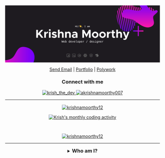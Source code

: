 <p align="center"><img align="center" src="./blobs/banner.svg" alt="Krish" /></p>

<p align="center">
	<a href="mailto:akrishnamoorthy007@gmail.com" target="_blank" align="center">Send Email</a> |
	<a href="https://devkrish.me" target="_blank" align="center">Portfolio</a> |
	<a href="https://polywork.com/krish_the_dev" target="_blank" align="center">Polywork</a>
</p>

<h3 align="center">Connect with me</h3>
<p align="center">
<a href="https://twitter.com/krish_the_dev" align="center" target="blank">
	<img src="https://img.shields.io/twitter/follow/krish_the_dev?logo=twitter&style=for-the-badge" alt="krish_the_dev" />
</a>

<a href="https://www.linkedin.com/in/akrishnamoorthy007/" align="center" target="blank">
	<img src="https://img.shields.io/badge/linkedin-%230077B5.svg?&style=for-the-badge&logo=linkedin&logoColor=white" alt="akrishnamoorthy007" />
</a>
</p>
<hr />

<!-- Streak -->
<p align="center">
<a href="#go-nowhere">
<img align="center" src="https://github-readme-streak-stats.herokuapp.com/?user=krishnamoorthy12&theme=tokyonight&ring=ffa200&fire=15f4ee&currStreakNum=a35eff&currStreakLabel=a35eff&sideLabels=4296f5&sideNums=4296f5&hide_border=true&background=00000000" alt="krishnamoorthy12" />
</a>
</p>

<!-- Activity graph -->
<p align="center">
<a href="#go-nowhere">
<img align="center" src="https://activity-graph.herokuapp.com/graph?username=KrishnaMoorthy12&theme=github&bg_color=ffffff00&color=2800f0&point=a35eff&line=15f4ee&custom_title=Last%20month%20GitHub%20activity&hide_border=true&area=true" alt="Krish's monthly coding activity" />
</a>
</p>

<br />

<!-- Trophies -->
<p align="center"> <a href="#go-nowhere"><img src="https://github-profile-trophy.vercel.app/?username=krishnamoorthy12&title=Issues,Followers,PullRequest,MultipleLang,Stars,Commit&theme=onedark&no-bg=true&no-frame=true" alt="krishnamoorthy12" /></a> </p>

<hr />

<details align="center">
  <summary align="center"><h3 style="display: inline;">Who am I?<h3></summary>
	<p align="center">
		Hi, I'm Krish, a passionate web developer from Chennai, India. I'm a Project Trainee at <a href="https://zoho.com">Zoho Corporation Private Limited</a> and a senior year CS Engineering student at the <a href="http://aubit.edu.in">University College of Engineering, Trichy</a>. I specialize in the field of web development and designing. I love to design and code 👨🏼‍💻. I concentrate on writing clean, understandable and testable code. I love to work in & as a team. <br /><br />
		Other than coding, I'm passionate about Astronomy 🌌 and bicycling 🚴‍♂️. I like to cook 🍳 in my leisure time. I spend most of my time building something I like, When I don’t, I watch movies 🎥, especially Hollywood and series like The <a href="https://www.netflix.com/in/title/70143830?source=35">Big Bang Theory</a> and <a href="https://www.hotstar.com/in/tv/silicon-valley/8210?utm_source=gwa">Silicon Valley</a>. I like listening to Pop and Rock music 🎶. My favorite singer is <a href="https://open.spotify.com/artist/3WGpXCj9YhhfX11TToZcXP">Troye Sivan</a>. I love cats 😼, although I don’t have one.  <br /><br />
		I’m more of a casual person, I regard everybody as a fellow human, regardless of their socio-political and / or economic status. I strongly support equality; equality among genders, race, sexuality, religion, cast etc. I believe people should be valued equally regardless of their birth.  <br /><br />
		Other than all these, I love talking to people! So maybe slide into my DM?
	</p>
<hr />
<details>
	<summary><h3 style="display: inline;">What do I know?</h3></summary>
	<h4 align="center">Languages and Libraries</h4>
	<p align="center">
	<table align="center">
		<tr align="center">
			<td align="center" width="96">
				<img align="center" alt="HTML5" width="30px" src="./blobs/languages/html.svg" />
				<br />HTML
			</td>
			<td align="center" width="96">
				<img align="center" alt="CSS3" width="30px" src="./blobs/languages/css.svg" />
				<br />CSS
			</td>
			<td align="center" width="96">
				<img align="center" alt="JS" width="30px" src="./blobs/languages/javascript-rounded.svg" />
				<br />JS
			</td>
			<td align="center" width="96">
				<img align="center" alt="TS" width="30px" src="./blobs/languages/typescript.svg" />
				<br />TS
			</td>
			<td align="center" width="96">
				<img align="center" alt="Sass" width="30px" src="./blobs/libraries/sass.svg" />
				<br />Sass
			</td>
			<td align="center" width="96">
				<img align="center" alt="Styled components" width="30px" src="./blobs/libraries/styled-components.svg" />
				<br />Styled
			</td>
			<td align="center" width="96">
				<img align="center" alt="Java" width="30px" src="./blobs/languages/java.svg" />
				<br />Java
			</td>
			<td align="center" width="96">
				<img align="center" alt="Python" width="30px" src="./blobs/languages/python.svg" />
				<br />Python
			</td>
			<td align="center" width="96">
				<img align="center" alt="NodeJS" width="30px" src="./blobs/libraries/nodejs.svg" />
				<br />NodeJS
			</td>
			<td align="center" width="96">
				<img align="center" alt="NestJS" width="30px" src="./blobs/libraries/nestjs.svg" />
				<br />NestJS
			</td>
			<td align="center" width="96">
				<img align="center" alt="React" width="30px" src="./blobs/libraries/react.svg" />
				<br />React
			</td>
			<td align="center" width="96">
				<img align="center" alt="NextJS" width="30px" src="./blobs/libraries/next-js.svg" />
				<br />NextJS
			</td>
			<td align="center" width="96">
				<img align="center" alt="Jest" width="30px" src="./blobs/libraries/jest.svg" />
				<br />Jest
			</td>
		</tr>
	</table>
	</p>
	<h4 align="center">Tools and other stuff</h4>
	<p align="center">
	<table>
		<tr>
			<td align="center" width="96">
				<img align="center" alt="mongodb" width="30px" src="./blobs/tools/mongodb.svg" />
				<br />MongoDB
			</td>
			<td align="center" width="96">
				<img align="center" alt="sequelize orm" width="30px" src="./blobs/tools/sequelize.svg" />
				<br />Sequelize
			</td>
			<td align="center" width="96">
				<img align="center" alt="auth0" width="30px" src="./blobs/tools/auth0.svg" />
				<br />Auth0
			</td>
			<td align="center" width="96">
				<img align="center" alt="figma" width="30px" src="./blobs/tools/figma.svg" />
				<br />Figma
			</td>
			<td align="center" width="96">
				<img align="center" alt="heroku" width="30px" src="./blobs/tools/heroku.svg" />
				<br />Heroku
			</td>
			<td align="center" width="96">
				<img align="center" alt="netlify" width="30px" src="./blobs/tools/netlify.svg" />
				<br />Netlify
			</td>
			<td align="center" width="96">
				<img align="center" alt="vercel" width="30px" src="./blobs/tools/vercel.svg" />
				<br />Vercel
			</td>
			<td align="center" width="96">
				<img align="center" alt="prettier" width="30px" src="./blobs/tools/prettier.svg" />
				<br />Prettier
			</td>
			<td align="center" width="96">
				<img align="center" alt="eslint" width="30px" src="./blobs/tools/eslint.svg" />
				<br />ESlint
			</td>
		</tr>
	</table>
	</p>
	<hr />

<details align="center">
  <summary align="center"><h3 style="display: inline;">What do I do?<h3></summary>
	<table align="center">
		<tr>
		<td align="center">
		 <a href="#go-nowhere">
			<img align="center" src="https://github-readme-stats.vercel.app/api/wakatime?username=KrishnaMoorthy12&layout=compact&theme=tokyonight&bg_color=ffffff00&hide_border=true&langs_count=10">
			</a>
		</td>
		<td align="center">
		 <a href="#go-nowhere">
			<img align="center" src="https://github-readme-stats.vercel.app/api/top-langs/?username=KrishnaMoorthy12&langs_count=10&layout=compact&theme=tokyonight&bg_color=ffffff00&hide_border=true">
			</a>
		</td>
	</table>
	  <p align="center"> The above stats do not show my skill levels or proficiency. It just shows what languages I use the most. The stats are not accurate and some aren't even listed. P.S: Please don't ask me if I'm a C developer or HTML Programmer.</p>
</details>
</details>
</details>

